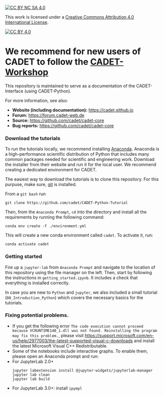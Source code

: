 [![CC BY NC SA 4.0][cc-by-nc-sa-shield]][cc-by-nc-sa]

This work is licensed under a
[Creative Commons Attribution 4.0 International License][cc-by-nc-sa].

[![CC BY 4.0][cc-by-nc-sa-image]][cc-by-nc-sa]

[cc-by-nc-sa]: https://creativecommons.org/licenses/by-nc-sa/4.0/
[cc-by-nc-sa-image]: https://licensebuttons.net/l/by-nc-sa/4.0/88x31.png
[cc-by-nc-sa-shield]: https://img.shields.io/badge/License-CC%20BY%20NC%20SA%204.0-lightgrey.svg

# We recommend for new users of CADET to follow the [CADET-Workshop](https://github.com/cadet/CADET-Workshop)

This repository is maintained to serve as a documentation of the CADET-Interface (using CADET-Python).

For more information, see also:
- **Website (including documentation):** https://cadet.github.io
- **Forum:** https://forum.cadet-web.de
- **Source:** https://github.com/cadet/cadet-core
- **Bug reports:** https://github.com/cadet/cadet-core

### Download the tutorials
To run the tutorials locally, we recommend installing [Anaconda](https://www.anaconda.com/).
Anaconda is a high-performance scientific distribution of Python that includes many common packages needed for scientific and engineering work.
Download the installer from their website and run it for the local user.
We recommend creating a dedicated environment for CADET.

The easiest way to download the tutorials is to clone this repository.
For this purpuse, make sure, [git](https://git-scm.com/downloads) is installed.

From a `git bash` run 
```
git clone https://github.com/cadet/CADET-Python-Tutorial
```

Then, from the `Anaconda Prompt`, `cd` into the directory and install all the requirements by running the following command:
```
conda env create -f ./environment.yml
```
This will create a new conda environment called `cadet`.
To activate it, run:
```
conda activate cadet
```

### Getting started
Fire up a `jupyter-lab` from `Anaconda Prompt` and navigate to the location of this repository using the file manager on the left.
Then, start by following the instructions in `getting_started.ipynb`.
It includes a check that everything is installed correctly. 

In case you are new to `Python` and `jupyter`, we also included a small tutorial (`00_Introduction_Python`) which covers the necessary basics for the tutorials.


### Fixing potential problems.
- If you get the following error `The code execution cannot proceed because VCRUNTIME140_1.dll was not found. Reinstalling the program may fix this problem.`, please visit https://support.microsoft.com/en-us/help/2977003/the-latest-supported-visual-c-downloads and install the latest Microsoft Visual C++ Redistributable.
- Some of the notebooks include interactive graphs. To enable them, please open an Anaconda prompt and run: 
- For JupyterLab 2.0+
  ```
  jupyter labextension install @jupyter-widgets/jupyterlab-manager
  jupyter lab clean
  jupyter lab build
  ```
- For JupyterLab 3.0+: install `ipympl`

